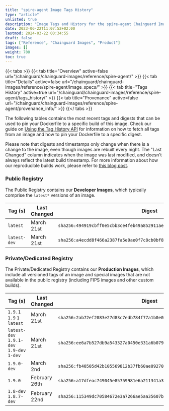 ```yaml
---
title: "spire-agent Image Tags History"
type: "article"
unlisted: true
description: "Image Tags and History for the spire-agent Chainguard Image"
date: 2023-06-22T11:07:52+02:00
lastmod: 2024-03-22 00:34:55
draft: false
tags: ["Reference", "Chainguard Images", "Product"]
images: []
weight: 700
toc: true
---
```


{{< tabs >}}
{{< tab title="Overview" active=false url="/chainguard/chainguard-images/reference/spire-agent/" >}}
{{< tab title="Details" active=false url="/chainguard/chainguard-images/reference/spire-agent/image_specs/" >}}
{{< tab title="Tags History" active=true url="/chainguard/chainguard-images/reference/spire-agent/tags_history/" >}}
{{< tab title="Provenance" active=false url="/chainguard/chainguard-images/reference/spire-agent/provenance_info/" >}}
{{</ tabs >}}

The following tables contains the most recent tags and digests that can be used to pin your Dockerfile to a specific build of this image. Check our guide on [Using the Tag History API](/chainguard/chainguard-images/using-the-tag-history-api/) for information on how to fetch all tags from an image and how to pin your Dockerfile to a specific digest.

Please note that digests and timestamps only change when there is a change to the image, even though images are rebuilt every night. The "Last Changed" column indicates when the image was last modified, and doesn't always reflect the latest build timestamp. For more information about how our reproducible builds work, please refer to [this blog post](https://www.chainguard.dev/unchained/reproducing-chainguards-reproducible-image-builds).

### Public Registry
The Public Registry contains our **Developer Images**, which typically comprise the `latest*` versions of an image.

| Tag (s)       | Last Changed | Digest                                                                    |
|---------------|--------------|---------------------------------------------------------------------------|
|  `latest`     | March 21st   | `sha256:494919cbff0e5cbb3ce4feb49a852911ae8889363c05661c630cbebf1cb8eff7` |
|  `latest-dev` | March 21st   | `sha256:a4ecdd8f466a2387fa5e0ae0f7c8cb0bf851d912a986c3640d10686a64aad49d` |


### Private/Dedicated Registry
The Private/Dedicated Registry contains our **Production Images**, which include all versioned tags of an image and special images that are not available in the public registry (including FIPS images and other custom builds).

| Tag (s)                                     | Last Changed  | Digest                                                                    |
|---------------------------------------------|---------------|---------------------------------------------------------------------------|
|  `1.9.1` `1.9` `1` `latest`                 | March 21st    | `sha256:2ab72ef2083e27d83c7edb784f77a1b0e0bdc61f9401a2875278d50b70a32bf7` |
|  `latest-dev` `1.9.1-dev` `1.9-dev` `1-dev` | March 21st    | `sha256:ee6a7b527db9a543327a0450e331a6b07914ae1241f322602971b7d3ec6c57ba` |
|  `1.9.0-dev`                                | March 2nd     | `sha256:fb40505d42b105569812b37fb60ae09270e337612263b8a0601720b018907fe3` |
|  `1.9.0`                                    | February 26th | `sha256:a17dfeac749045e85759981e6a211341a388afaea8de20daf13fd4f3e497c140` |
|  `1.8-dev` `1.8.7-dev`                      | February 22nd | `sha256:115349dc70584672e3a7266ae5aa35607ba6d0a59c3195dba837d6ca4cff383c` |


